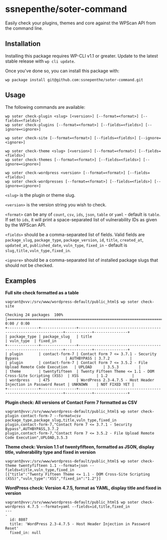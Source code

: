 ssnepenthe/soter-command
========================

Easily check your plugins, themes and core against the WPScan API from the command line.

## Installation

Installing this package requires WP-CLI v1.1 or greater. Update to the latest stable release with `wp cli update`.

Once you've done so, you can install this package with:

    wp package install git@github.com:ssnepenthe/soter-command.git

## Usage

The following commands are available:

```
wp soter check-plugin <slug> [<version>] [--format=<format>] [--fields=<fields>]
wp soter check-plugins [--format=<format>] [--fields=<fields>] [--ignore=<ignore>]

wp soter check-site [--format=<format>] [--fields=<fields>] [--ignore=<ignore>]

wp soter check-theme <slug> [<version>] [--format=<format>] [--fields=<fields>]
wp soter check-themes [--format=<format>] [--fields=<fields>] [--ignore=<ignore>]

wp soter check-wordpress <version> [--format=<format>] [--fields=<fields>]
wp soter check-wordpresses [--format=<format>] [--fields=<fields>] [--ignore=<ignore>]
```

`<slug>` is the plugin or theme slug.

`<version>` is the version string you wish to check.

`<format>` can be any of `count`, `csv`, `ids`, `json`, `table` or `yaml` - default is `table`. If set to `ids`, it will print a space-separated list of vulnerability IDs as given by the WPScan API.

`<fields>` should be a comma-separated list of fields. Valid fields are `package_slug`, `package_type`, `package_version`, `id`, `title`, `created_at`, `updated_at`, `published_date`, `vuln_type`, `fixed_in` - default is `slug,title,vuln_type,fixed_in`.

`<ignore>` should be a comma-separated list of installed package slugs that should not be checked.

## Examples

**Full site check formatted as a table**

```
vagrant@vvv:/srv/www/wordpress-default/public_html$ wp soter check-site

Checking 24 packages  100% [==============================================================================] 0:00 / 0:00
+--------------+----------------+---------------------------------------------------------------+------------+---------------+
| package_type | package_slug   | title                                                         | vuln_type  | fixed_in      |
+--------------+----------------+---------------------------------------------------------------+------------+---------------+
| plugin       | contact-form-7 | Contact Form 7 <= 3.7.1 - Security Bypass                     | AUTHBYPASS | 3.7.2         |
| plugin       | contact-form-7 | Contact Form 7 <= 3.5.2 - File Upload Remote Code Execution   | UPLOAD     | 3.5.3         |
| theme        | twentyfifteen  | Twenty Fifteen Theme <= 1.1 - DOM Cross-Site Scripting (XSS)  | XSS        | 1.2           |
| wordpress    | 475            | WordPress 2.3-4.7.5 - Host Header Injection in Password Reset | UNKNOWN    | NOT FIXED YET |
+--------------+----------------+---------------------------------------------------------------+------------+---------------+
```

**Plugin check: All versions of Contact Form 7 formatted as CSV**

```
vagrant@vvv:/srv/www/wordpress-default/public_html$ wp soter check-plugin contact-form-7 --format=csv
package_type,package_slug,title,vuln_type,fixed_in
plugin,contact-form-7,"Contact Form 7 <= 3.7.1 - Security Bypass",AUTHBYPASS,3.7.2
plugin,contact-form-7,"Contact Form 7 <= 3.5.2 - File Upload Remote Code Execution",UPLOAD,3.5.3
```

**Theme check: Version 1.1 of twentyfifteen, formatted as JSON, display title, vulnerability type and fixed in version**

```
vagrant@vvv:/srv/www/wordpress-default/public_html$ wp soter check-theme twentyfifteen 1.1 --format=json --fields=title,vuln_type,fixed_in
[{"title":"Twenty Fifteen Theme <= 1.1 - DOM Cross-Site Scripting (XSS)","vuln_type":"XSS","fixed_in":"1.2"}]
```

**WordPress check: Version 4.7.5, format as YAML, display title and fixed in version**

```
vagrant@vvv:/srv/www/wordpress-default/public_html$ wp soter check-wordpress 4.7.5 --format=yaml --fields=id,title,fixed_in
---
-
  id: 8807
  title: 'WordPress 2.3-4.7.5 - Host Header Injection in Password Reset'
  fixed_in: null
```
